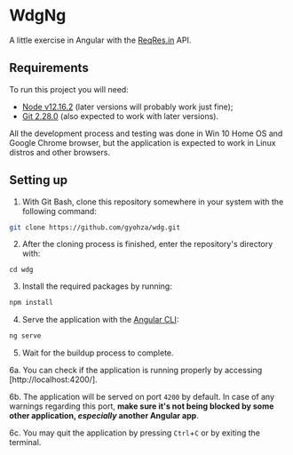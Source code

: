 # WdgNg

A little exercise in Angular with the [ReqRes.in](https://reqres.in/) API.

## Requirements

To run this project you will need:

* [Node v12.16.2](https://nodejs.org/en/blog/release/v12.16.2/) (later versions will probably work just fine);
* [Git 2.28.0](https://git-scm.com/downloads) (also expected to work with later versions).

All the development process and testing was done in Win 10 Home OS and Google Chrome browser, but the application is expected to work in Linux distros and other browsers. 

## Setting up

1. With Git Bash, clone this repository somewhere in your system with the following command:

```bash
git clone https://github.com/gyohza/wdg.git
```

2. After the cloning process is finished, enter the repository's directory with:

```cd wdg```

3. Install the required packages by running:

```bash
npm install
```

4. Serve the application with the [Angular CLI](https://cli.angular.io/):

```bash
ng serve
```

5. Wait for the buildup process to complete.

6a. You can check if the application is running properly by accessing [http://localhost:4200/].

6b. The application will be served on port `4200` by default. In case of any warnings regarding this port, **make sure it's not being blocked by some other application, _especially_ another Angular app**.

6c. You may quit the application by pressing `Ctrl`+`C` or by exiting the terminal.
